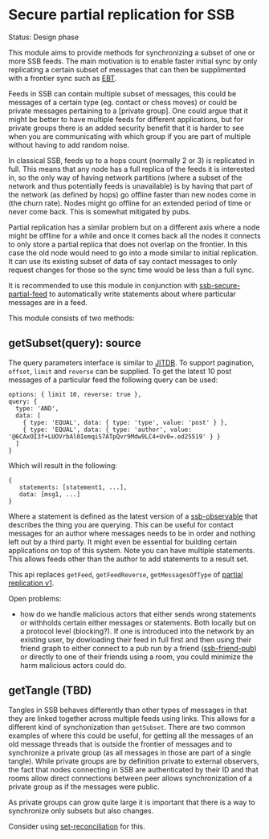 # Secure partial replication for SSB

Status: Design phase

This module aims to provide methods for synchronizing a subset of one
or more SSB feeds. The main motivation is to enable faster initial
sync by only replicating a certain subset of messages that can then be
supplimented with a frontier sync such as [EBT].

Feeds in SSB can contain multiple subset of messages, this could be
messages of a certain type (eg. contact or chess moves) or could be
private messages pertaining to a [private group]. One could argue that
it might be better to have multiple feeds for different applications,
but for private groups there is an added security benefit that it is
harder to see when you are communicating with which group if you are
part of multiple without having to add random noise.

In classical SSB, feeds up to a hops count (normally 2 or 3) is
replicated in full. This means that any node has a full replica of the
feeds it is interested in, so the only way of having network
partitions (where a subset of the network and thus potentially feeds
is unavailable) is by having that part of the network (as defined by
hops) go offline faster than new nodes come in (the churn rate). Nodes
might go offline for an extended period of time or never come
back. This is somewhat mitigated by pubs.

Partial replication has a similar problem but on a different axis
where a node might be offline for a while and once it comes back all
the nodes it connects to only store a partial replica that does not
overlap on the frontier. In this case the old node would need to go
into a mode similar to initial replication. It can use its existing
subset of data of say contact messages to only request changes for
those so the sync time would be less than a full sync.

It is recommended to use this module in conjunction with
[ssb-secure-partial-feed] to automatically write statements about
where particular messages are in a feed.

This module consists of two methods:

## getSubset(query): source

The query parameters interface is similar to [JITDB]. To support
pagination, `offset`, `limit` and `reverse` can be supplied. To get
the latest 10 post messages of a particular feed the following query
can be used:

```
options: { limit 10, reverse: true },
query: {
  type: 'AND',
  data: [
    { type: 'EQUAL', data: { type: 'type', value: 'post' } },
    { type: 'EQUAL', data: { type: 'author', value: '@6CAxOI3f+LUOVrbAl0IemqiS7ATpQvr9Mdw9LC4+Uv0=.ed25519' } }
  ]
}
```

Which will result in the following:

```
{
   statements: [statement1, ...],
   data: [msg1, ...]
}
```

Where a statement is defined as the latest version of a
[ssb-observable] that describes the thing you are querying. This can
be useful for contact messages for an author where messages needs to
be in order and nothing left out by a third party. It might even be
essential for building certain applications on top of this
system. Note you can have multiple statements. This allows feeds other
than the author to add statements to a result set.

This api replaces `getFeed`, `getFeedReverse`, `getMessagesOfType` of
[partial replication v1].

Open problems:

 - how do we handle malicious actors that either sends wrong
   statements or withholds certain either messages or statements. Both
   locally but on a protocol level (blocking?). If one is introduced
   into the network by an existing user, by dowloading their feed in
   full first and then using their friend graph to either connect to a
   pub run by a friend ([ssb-friend-pub]) or directly to one of their
   friends using a room, you could minimize the harm malicious actors
   could do.

## getTangle (TBD)

Tangles in SSB behaves differently than other types of messages in
that they are linked together across multiple feeds using links. This
allows for a different kind of synchonization than `getSubset`. There
are two common examples of where this could be useful, for getting all
the messages of an old message threads that is outside the frontier of
messages and to synchronize a private group (as all messages in those
are part of a single tangle). While private groups are by definition
private to external observers, the fact that nodes connecting in SSB
are authenticated by their ID and that rooms allow direct connections
between peer allows synchronization of a private group as if the
messages were public.

As private groups can grow quite large it is important that there is a
way to synchronize only subsets but also changes.

Consider using [set-reconciliation] for this.


[JITDB]: https://github.com/arj03/jitdb
[ssb-observable]: https://github.com/arj03/ssb-observables
[partial replication v1]: https://github.com/arj03/ssb-partial-replication
[set-reconciliation]: https://github.com/AljoschaMeyer/set-reconciliation
[ssb-secure-partial-feed]: https://github.com/arj03/ssb-secure-partial-feed
[EBT]: https://github.com/ssbc/epidemic-broadcast-trees/
[ssb-friend-pub]: https://github.com/ssbc/ssb-friend-pub
[private-group]: https://github.com/ssbc/envelope-spec

